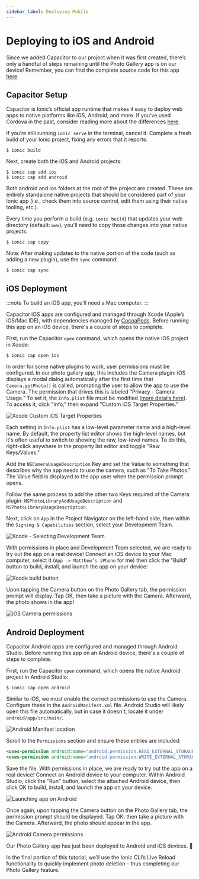 ```yaml
---
sidebar_label: Deploying Mobile
---
```


# Deploying to iOS and Android

Since we added Capacitor to our project when it was first created, there’s only a handful of steps remaining until the Photo Gallery app is on our device! Remember, you can find the complete source code for this app [here](https://github.com/ionic-team/photo-gallery-capacitor-ng).

## Capacitor Setup

Capacitor is Ionic’s official app runtime that makes it easy to deploy web apps to native platforms like iOS, Android, and more. If you’ve used Cordova in the past, consider reading more about the differences [here](https://capacitor.ionicframework.com/docs/cordova#differences-between-capacitor-and-cordova).

If you’re still running `ionic serve` in the terminal, cancel it. Complete a fresh build of your Ionic project, fixing any errors that it reports:

```shell
$ ionic build
```

Next, create both the iOS and Android projects:

```shell
$ ionic cap add ios
$ ionic cap add android
```

Both android and ios folders at the root of the project are created. These are entirely standalone native projects that should be considered part of your Ionic app (i.e., check them into source control, edit them using their native tooling, etc.).

Every time you perform a build (e.g. `ionic build`) that updates your web directory (default: `www`), you'll need to copy those changes into your native projects:

```shell
$ ionic cap copy
```

Note: After making updates to the native portion of the code (such as adding a new plugin), use the `sync` command:

```shell
$ ionic cap sync
```

## iOS Deployment

:::note
To build an iOS app, you’ll need a Mac computer.
:::

Capacitor iOS apps are configured and managed through Xcode (Apple’s iOS/Mac IDE), with dependencies managed by [CocoaPods](https://cocoapods.org/). Before running this app on an iOS device, there's a couple of steps to complete.

First, run the Capacitor `open` command, which opens the native iOS project in Xcode:

```shell
$ ionic cap open ios
```

In order for some native plugins to work, user permissions must be configured. In our photo gallery app, this includes the Camera plugin: iOS displays a modal dialog automatically after the first time that `Camera.getPhoto()` is called, prompting the user to allow the app to use the Camera. The permission that drives this is labeled “Privacy - Camera Usage.” To set it, the `Info.plist` file must be modified ([more details here](https://capacitor.ionicframework.com/docs/ios/configuration)). To access it, click "Info," then expand "Custom iOS Target Properties."

![Xcode Custom iOS Target Properties](./_assets/img/xcode-info-plist.png)

Each setting in `Info.plist` has a low-level parameter name and a high-level name. By default, the property list editor shows the high-level names, but it's often useful to switch to showing the raw, low-level names. To do this, right-click anywhere in the property list editor and toggle "Raw Keys/Values."

Add the `NSCameraUsageDescription` Key and set the Value to something that describes why the app needs to use the camera, such as "To Take Photos." The Value field is displayed to the app user when the permission prompt opens.

Follow the same process to add the other two Keys required of the Camera plugin: `NSPhotoLibraryAddUsageDescription` and `NSPhotoLibraryUsageDescription`.

Next, click on `App` in the Project Navigator on the left-hand side, then within the `Signing & Capabilities` section, select your Development Team.

![Xcode - Selecting Development Team](./_assets/img/xcode-signing.png)

With permissions in place and Development Team selected, we are ready to try out the app on a real device! Connect an iOS device to your Mac computer, select it (`App -> Matthew’s iPhone` for me) then click the "Build" button to build, install, and launch the app on your device:

![Xcode build button](./_assets/img/xcode-build-button.png)

Upon tapping the Camera button on the Photo Gallery tab, the permission prompt will display. Tap OK, then take a picture with the Camera. Afterward, the photo shows in the app!

![iOS Camera permissions](./_assets/img/ios-permissions-photo.png)

## Android Deployment

Capacitor Android apps are configured and managed through Android Studio. Before running this app on an Android device, there's a couple of steps to complete.

First, run the Capacitor `open` command, which opens the native Android project in Android Studio:

```shell
$ ionic cap open android
```

Similar to iOS, we must enable the correct permissions to use the Camera. Configure these in the `AndroidManifest.xml` file. Android Studio will likely open this file automatically, but in case it doesn't, locate it under `android/app/src/main/`.

![Android Manifest location](./_assets/img/android-manifest.png)

Scroll to the `Permissions` section and ensure these entries are included:

```xml
<uses-permission android:name="android.permission.READ_EXTERNAL_STORAGE"/>
<uses-permission android:name="android.permission.WRITE_EXTERNAL_STORAGE" />
```

Save the file. With permissions in place, we are ready to try out the app on a real device! Connect an Android device to your computer. Within Android Studio, click the "Run" button, select the attached Android device, then click OK to build, install, and launch the app on your device.

![Launching app on Android](./_assets/img/android-device.png)

Once again, upon tapping the Camera button on the Photo Gallery tab, the permission prompt should be displayed. Tap OK, then take a picture with the Camera. Afterward, the photo should appear in the app.

![Android Camera permissions](./_assets/img/android-permissions-photo.png)

Our Photo Gallery app has just been deployed to Android and iOS devices. 🎉

In the final portion of this tutorial, we’ll use the Ionic CLI’s Live Reload functionality to quickly implement photo deletion - thus completing our Photo Gallery feature.
